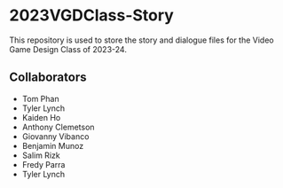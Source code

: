 # 2023VGDClass-Story
This repository is used to store the story and dialogue files for the Video Game Design Class of 2023-24.

## Collaborators
- Tom Phan
- Tyler Lynch
- Kaiden Ho
- Anthony Clemetson
- Giovanny Vibanco
- Benjamin Munoz
- Salim Rizk
- Fredy Parra
- Tyler Lynch
